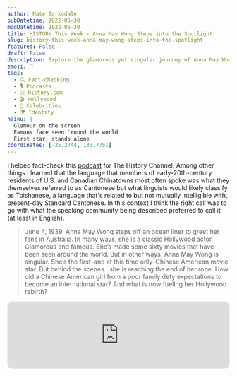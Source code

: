 ```yaml
---
author: Nate Barksdale
pubDatetime: 2022-05-30
modDatetime: 2022-05-30
title: HISTORY This Week - Anna May Wong Steps into the Spotlight
slug: history-this-week-anna-may-wong-steps-into-the-spotlight
featured: False
draft: False
description: Explore the glamorous yet singular journey of Anna May Wong, Hollywood's first Chinese American movie star to shine globally.
emoji: 🌟
tags:
  - 🔍 Fact-checking
  - 🎙️ Podcasts
  - 🇭 History.com
  - 🎬 Hollywood
  - 🎤 Celebrities
  - 🌍 Identity
haiku: |
  Glamour on the screen
  Famous face seen 'round the world
  First star, stands alone
coordinates: [-25.2744, 133.7751]
---
```


I helped fact-check this [podcast](https://open.spotify.com/episode/3Y5SnxankULIL29LKje3JE?si=ORWBvmBzRLOijtOpvVgc3A) for The History Channel. Among other things I learned that the language that members of early-20th-century residents of U.S. and Canadian Chinatowns most often spoke was what they themselves referred to as Cantonese but what linguists would likely classify as Toishanese, a language that's related to but not mutually intelligible with, present-day Standard Cantonese. In this context I think the right call was to go with what the speaking community being described preferred to call it (at least in English).

> June 4, 1939. Anna May Wong steps off an ocean liner to greet her fans in Australia. In many ways, she is a classic Hollywood actor. Glamorous and famous. She’s made some sixty movies that have been seen around the world. But in other ways, Anna May Wong is singular. She’s the first–and at this time only–Chinese American movie star. But behind the scenes...she is reaching the end of her rope. How did a Chinese American girl from a poor family defy expectations to become an international star? And what is now fueling her Hollywood rebirth?

<iframe style="border-radius:12px" src="https://open.spotify.com/embed/episode/3Y5SnxankULIL29LKje3JE?utm_source=generator" width="100%" height="152" frameBorder="0" allowfullscreen="" allow="autoplay; clipboard-write; encrypted-media; fullscreen; picture-in-picture" loading="lazy"></iframe>
